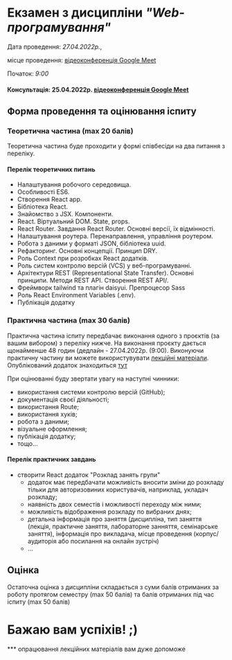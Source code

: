 # Екзамен з дисципліни _"Web-програмування"_
Дата проведення: _27.04.2022р._,

місце проведення: [відеоконференція Google Meet](https://meet.google.com/wta-cinu-dvx)

Початок: *9:00*

#### Консультація: 25.04.2022р. [відеоконференція Google Meet](https://meet.google.com/iag-ekpn-ehz)

## Форма проведення та оцінювання іспиту
### Теоретична частина (max 20 балів)
Теоретична частина буде проходити у формі співбесіди на два питання з переліку. 
#### Перелік теоретичних питань
* Налаштування робочого середовища. 
* Особливості ES6.
* Створення React app.
* Бібліотека React.
* Знайомство з JSX. Компоненти.
* React. Віртуальний DOM. State, props.
* React Router. Завдання React Router. Основні версії, їх відмінності.
* Налаштування роутера. Перенаправлення, управління роутером.
* Робота з даними у форматі JSON, бібліотека uuid.
* Рефакторинг. Основні концепції. Принцип DRY.
* Роль Context при розробках React додатків.
* Роль систем контролю версій (VCS) у веб-програмуванні.
* Архітектури REST (Representational State Transfer). Основні принципи. Методи REST API. Створення REST API/\.
* Фреймворк tailwind та плагін daisyui. Препроцесор Sass
* Роль React Environment Variables (.env).
* Публікація додатку

### Практична частина (max 30 балів)
Практична частина іспиту передбачає виконання одного з проєктів (за вашим вибором) з переліку нижче. На виконання проєкту дається щонайменше 48 годин (дедлайн - 27.04.2022р. (9:00). Виконуючи практичну частину ви можете використувувати [лекційні матеріали](https://github.com/Volodymyr-Kovdrysh/web-programming). Опублікований додаток знаходиться [тут](https://main--splendorous-medovik-9ce3a6.netlify.app/) 

При оцінюванні буду звертати увагу на наступні чинники:
* використання системи контролю версій (GitHub);
* документація своєї діяльності;
* використання Route;
* використання хуків;
* робота з даними;
* візуальне оформлення;
* публікація додатку;
* тощо...

#### Перелік практичних завдань
* створити React додаток "Розклад занять групи" 
  * додаток має передбачати можливість вносити зміни до розкладу тільки для авторизовиних користувачів, наприклад, укладач розкладу; 
  * наявність двох семестів і можливості переходу між ними; 
  * можливість відображення розкладу по вибраних днях;
  * детальна інформація про заняття (дисципліна, тип заняття (лекція, практичне заняття, лабораторне занняття, семінарське заняття), інформація про викладача, місце проведення (корпус/аудиторія або посилання на онлайн зустріч) 
  * ...


## Оцінка
Остаточна оцінка з дисципліни складається з суми балів отриманих за роботу протягом семестру (max 50 балів) та балів отриманих під час іспиту (max 50 балів)

# Бажаю вам успіхів! ;)
*** опрацювання лекційних матеріалів вам дуже допоможе 
